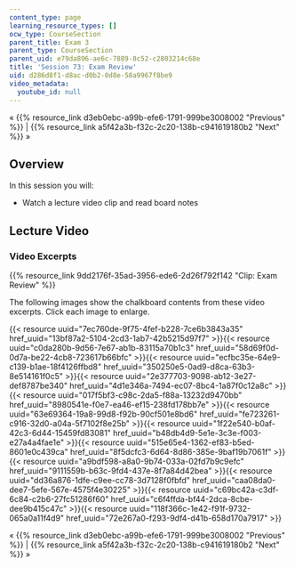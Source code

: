 ```yaml
---
content_type: page
learning_resource_types: []
ocw_type: CourseSection
parent_title: Exam 3
parent_type: CourseSection
parent_uid: e79da896-ae6c-7889-8c52-c2803214c68e
title: 'Session 73: Exam Review'
uid: d286d8f1-d8ac-d0b2-0d8e-58a9967f8be9
video_metadata:
  youtube_id: null
---
```


« {{% resource_link d3eb0ebc-a99b-efe6-1791-999be3008002 "Previous" %}} | {{% resource_link a5f42a3b-f32c-2c20-138b-c941619180b2 "Next" %}} »

Overview
--------

In this session you will:

*   Watch a lecture video clip and read board notes

Lecture Video
-------------

### Video Excerpts

{{% resource_link 9dd2176f-35ad-3956-ede6-2d26f792f142 "Clip: Exam Review" %}}

The following images show the chalkboard contents from these video excerpts. Click each image to enlarge.

{{< resource uuid="7ec760de-9f75-4fef-b228-7ce6b3843a35" href_uuid="13bf87a2-5104-2cd3-1ab7-42b5215d97f7" >}}{{< resource uuid="c0da280b-9d56-7e67-ab1b-83115a70b1c3" href_uuid="58d69f0d-0d7a-be22-4cb8-723617b66bfc" >}}{{< resource uuid="ecfbc35e-64e9-c139-b1ae-18f4126ffbd8" href_uuid="350250e5-0ad9-d8ca-63b3-8e514161f0c5" >}}{{< resource uuid="2e377703-9098-ab12-3e27-def8787be340" href_uuid="4d1e346a-7494-ec07-8bc4-1a87f0c12a8c" >}}  
{{< resource uuid="017f5bf3-c98c-2da5-f88a-13232d9470bb" href_uuid="8980541e-f0e7-ea46-ef15-238fd178bb7e" >}}{{< resource uuid="63e69364-19a8-99d8-f92b-90cf501e8bd6" href_uuid="fe723261-c916-32d0-a04a-5f7102f8e25b" >}}{{< resource uuid="1f22e540-b0af-42c3-6d44-15459fd83081" href_uuid="b48db4d9-5e1e-3c3e-f003-e27a4a4fae1e" >}}{{< resource uuid="515e65e4-1362-ef83-b5ed-8601e0c439ca" href_uuid="8f5dcfc3-6d64-8d86-385e-9baf19b7061f" >}}  
{{< resource uuid="a9bdf598-a8a0-9b74-033a-02fd7b9c9efc" href_uuid="9111559b-b63c-9fd4-437e-8f7a84d42bea" >}}{{< resource uuid="dd36a876-1dfe-c9ee-cc78-3d7128f0fbfd" href_uuid="caa08da0-dee7-5efe-567e-4575f4e30225" >}}{{< resource uuid="c69bc42a-c3df-6c84-c2b6-27fc51286f60" href_uuid="c6f4ffda-bf44-2dca-8cbe-dee9b415c47c" >}}{{< resource uuid="118f366c-1e42-f91f-9732-065a0a11f4d9" href_uuid="72e267a0-f293-9df4-d41b-658d170a7917" >}}

« {{% resource_link d3eb0ebc-a99b-efe6-1791-999be3008002 "Previous" %}} | {{% resource_link a5f42a3b-f32c-2c20-138b-c941619180b2 "Next" %}} »